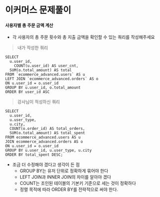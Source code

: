 이커머스 문제풀이
==

#### 사용자별 총 주문 금액 계산
+ 각 사용자의 총 주문 횟수와 총 지출 금액을 확인할 수 있는 쿼리를 작성해주세요

> 내가 작성한 쿼리
```
SELECT
  u.user_id,
    COUNT(u.user_id) AS user_cnt,
  SUM(o.total_amount) AS total
FROM `ecommerce_advanced.users` AS u
LEFT JOIN `ecommerce_advanced.orders` AS o
ON u.user_id = o.user_id
GROUP BY u.user_id, o.total_amount
ORDER BY user_id ASC
```

> 강사님이 적성하신 쿼리
```
SELECT 
  u.user_id,
  u.user_type,
  u.city,
  COUNT(o.order_id) AS total_orders,
  SUM(o.total_amount) AS total_spent
FROM ecommerce_advanced.users AS u
JOIN ecommerce_advanced.orders AS o 
ON u.user_id = o.user_id
GROUP BY u.user_id, u.user_type, u.city
ORDER BY total_spent DESC;
```
+ 조금 더 수정해야 겠다고 생각이 든 점 
    + GROUP BY는 유저 단위로 정확하게 묶어야 한다
    + LEFT JOIN과 INNER JOIN의 차이를 알아야 겠다
    + COUNT는 조인된 테이블의 기본키 기준으로 세는 것이 정확하다
    + 정렬 목적에 따라 ORDER BY를 전략적으로 써야 한다.
